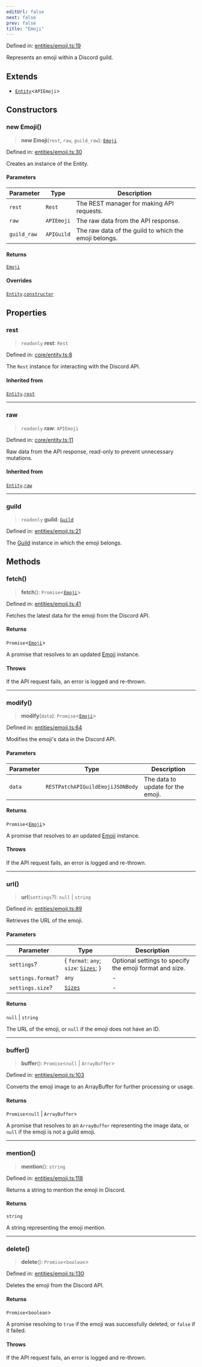 ```yaml
---
editUrl: false
next: false
prev: false
title: "Emoji"
---
```


Defined in: [entities/emoji.ts:19](https://github.com/KodekoStudios/Kodkord/blob/dc3759533552e18eb6881d3858a982430eda469c/packages/classes/src/entities/emoji.ts#L19)

Represents an emoji within a Discord guild.

## Extends

- [`Entity`](/api/classes/classes/entity/)\<`APIEmoji`\>

## Constructors

### new Emoji()

> **new Emoji**(`rest`, `raw`, `guild_raw`): [`Emoji`](/api/classes/classes/emoji/)

Defined in: [entities/emoji.ts:30](https://github.com/KodekoStudios/Kodkord/blob/dc3759533552e18eb6881d3858a982430eda469c/packages/classes/src/entities/emoji.ts#L30)

Creates an instance of the Entity.

#### Parameters

| Parameter | Type | Description |
| ------ | ------ | ------ |
| `rest` | `Rest` | The REST manager for making API requests. |
| `raw` | `APIEmoji` | The raw data from the API response. |
| `guild_raw` | `APIGuild` | The raw data of the guild to which the emoji belongs. |

#### Returns

[`Emoji`](/api/classes/classes/emoji/)

#### Overrides

[`Entity`](/api/classes/classes/entity/).[`constructor`](/api/classes/classes/entity/#constructors)

## Properties

### rest

> `readonly` **rest**: `Rest`

Defined in: [core/entity.ts:8](https://github.com/KodekoStudios/Kodkord/blob/dc3759533552e18eb6881d3858a982430eda469c/packages/classes/src/core/entity.ts#L8)

The `Rest` instance for interacting with the Discord API.

#### Inherited from

[`Entity`](/api/classes/classes/entity/).[`rest`](/api/classes/classes/entity/#rest-1)

***

### raw

> `readonly` **raw**: `APIEmoji`

Defined in: [core/entity.ts:11](https://github.com/KodekoStudios/Kodkord/blob/dc3759533552e18eb6881d3858a982430eda469c/packages/classes/src/core/entity.ts#L11)

Raw data from the API response, read-only to prevent unnecessary mutations.

#### Inherited from

[`Entity`](/api/classes/classes/entity/).[`raw`](/api/classes/classes/entity/#raw-1)

***

### guild

> `readonly` **guild**: [`Guild`](/api/classes/classes/guild/)

Defined in: [entities/emoji.ts:21](https://github.com/KodekoStudios/Kodkord/blob/dc3759533552e18eb6881d3858a982430eda469c/packages/classes/src/entities/emoji.ts#L21)

The [Guild](../../../../../../../api/classes/classes/guild) instance in which the emoji belongs.

## Methods

### fetch()

> **fetch**(): `Promise`\<[`Emoji`](/api/classes/classes/emoji/)\>

Defined in: [entities/emoji.ts:41](https://github.com/KodekoStudios/Kodkord/blob/dc3759533552e18eb6881d3858a982430eda469c/packages/classes/src/entities/emoji.ts#L41)

Fetches the latest data for the emoji from the Discord API.

#### Returns

`Promise`\<[`Emoji`](/api/classes/classes/emoji/)\>

A promise that resolves to an updated [Emoji](/api/classes/api/classes/classes/emoji/) instance.

#### Throws

If the API request fails, an error is logged and re-thrown.

***

### modify()

> **modify**(`data`): `Promise`\<[`Emoji`](/api/classes/classes/emoji/)\>

Defined in: [entities/emoji.ts:64](https://github.com/KodekoStudios/Kodkord/blob/dc3759533552e18eb6881d3858a982430eda469c/packages/classes/src/entities/emoji.ts#L64)

Modifies the emoji's data in the Discord API.

#### Parameters

| Parameter | Type | Description |
| ------ | ------ | ------ |
| `data` | `RESTPatchAPIGuildEmojiJSONBody` | The data to update for the emoji. |

#### Returns

`Promise`\<[`Emoji`](/api/classes/classes/emoji/)\>

A promise that resolves to an updated [Emoji](/api/classes/api/classes/classes/emoji/) instance.

#### Throws

If the API request fails, an error is logged and re-thrown.

***

### url()

> **url**(`settings`?): `null` \| `string`

Defined in: [entities/emoji.ts:89](https://github.com/KodekoStudios/Kodkord/blob/dc3759533552e18eb6881d3858a982430eda469c/packages/classes/src/entities/emoji.ts#L89)

Retrieves the URL of the emoji.

#### Parameters

| Parameter | Type | Description |
| ------ | ------ | ------ |
| `settings`? | \{ `format`: `any`; `size`: [`Sizes`](/api/classes/type-aliases/sizes/); \} | Optional settings to specify the emoji format and size. |
| `settings.format`? | `any` | - |
| `settings.size`? | [`Sizes`](/api/classes/type-aliases/sizes/) | - |

#### Returns

`null` \| `string`

The URL of the emoji, or `null` if the emoji does not have an ID.

***

### buffer()

> **buffer**(): `Promise`\<`null` \| `ArrayBuffer`\>

Defined in: [entities/emoji.ts:103](https://github.com/KodekoStudios/Kodkord/blob/dc3759533552e18eb6881d3858a982430eda469c/packages/classes/src/entities/emoji.ts#L103)

Converts the emoji image to an ArrayBuffer for further processing or usage.

#### Returns

`Promise`\<`null` \| `ArrayBuffer`\>

A promise that resolves to an `ArrayBuffer` representing the image data, or `null` if the emoji is not a guild emoji.

***

### mention()

> **mention**(): `string`

Defined in: [entities/emoji.ts:118](https://github.com/KodekoStudios/Kodkord/blob/dc3759533552e18eb6881d3858a982430eda469c/packages/classes/src/entities/emoji.ts#L118)

Returns a string to mention the emoji in Discord.

#### Returns

`string`

A string representing the emoji mention.

***

### delete()

> **delete**(): `Promise`\<`boolean`\>

Defined in: [entities/emoji.ts:130](https://github.com/KodekoStudios/Kodkord/blob/dc3759533552e18eb6881d3858a982430eda469c/packages/classes/src/entities/emoji.ts#L130)

Deletes the emoji from the Discord API.

#### Returns

`Promise`\<`boolean`\>

A promise resolving to `true` if the emoji was successfully deleted, or `false` if it failed.

#### Throws

If the API request fails, an error is logged and re-thrown.
